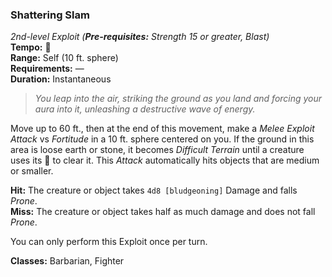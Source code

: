 ### Shattering Slam
*2nd-level Exploit (**Pre-requisites:** Strength 15 or greater, Blast)*  
**Tempo:** 🔺  
**Range:** Self (10 ft. sphere)  
**Requirements:** —  
**Duration:** Instantaneous  

> *You leap into the air, striking the ground as you land and forcing your aura into it, unleashing a destructive wave of energy.*

Move up to 60 ft., then at the end of this movement, make a *Melee Exploit Attack* vs *Fortitude* in a 10 ft. sphere centered on you. If the ground in this area is loose earth or stone, it becomes *Difficult Terrain* until a creature uses its 🔷 to clear it. This *Attack* automatically hits objects that are medium or smaller.

**Hit:** The creature or object takes `4d8 [bludgeoning]` Damage and falls *Prone*.  
**Miss:** The creature or object takes half as much damage and does not fall *Prone*.  

You can only perform this Exploit once per turn.

**Classes:** Barbarian, Fighter
